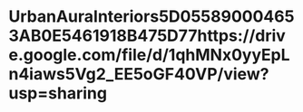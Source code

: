 # UrbanAuraInteriors5D055890004653AB0E5461918B475D77https://drive.google.com/file/d/1qhMNx0yyEpLn4iaws5Vg2_EE5oGF40VP/view?usp=sharing
